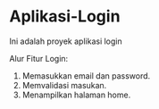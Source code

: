 # Aplikasi-Login
Ini adalah proyek aplikasi login


Alur Fitur Login:
1. Memasukkan email dan password.
2. Memvalidasi masukan.
3. Menampilkan halaman home.
